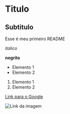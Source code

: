 # Titulo

## Subtitulo

Esse é meu primeiro README

*italico*

**negrito**

 - Elemento 1
 - Elemento 2

 1) Elemento 1
 2) Elemento 2

 [Link para o Google](https://google.com)

 ![Link da imagem](https://git-scm.com/images/branching-illustration@2x.png)